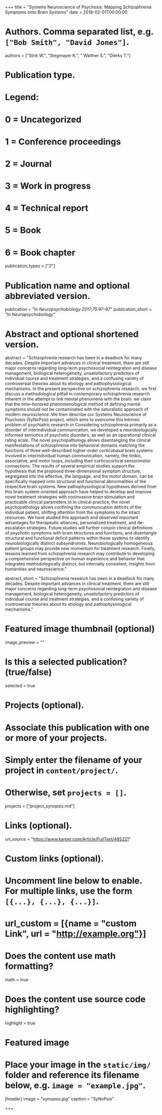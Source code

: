 +++
title = "Systems Neuroscience of Psychosis: Mapping Schizophrenia Symptoms onto Brain Systems"
date = 2018-02-01T00:00:00

# Authors. Comma separated list, e.g. `["Bob Smith", "David Jones"]`.
authors = ["Strik W.", "Stegmayer K.", " Walther S.", "Dierks T."]

# Publication type.
# Legend:
# 0 = Uncategorized
# 1 = Conference proceedings
# 2 = Journal
# 3 = Work in progress
# 4 = Technical report
# 5 = Book
# 6 = Book chapter
publication_types = ["2"]

# Publication name and optional abbreviated version.
publication = "In *Neuropsychobiology 2017;75:97–97*"
publication_short = "In *Neuropsychobiology*"

# Abstract and optional shortened version.
abstract = "Schizophrenia research has been in a deadlock for many decades. Despite important advances in clinical treatment, there are still major concerns regarding long-term psychosocial reintegration and disease management, biological heterogeneity, unsatisfactory predictors of individual course and treatment strategies, and a confusing variety of controversial theories about its etiology and pathophysiological mechanisms. In the present perspective on schizophrenia research, we first discuss a methodological pitfall in contemporary schizophrenia research inherent in the attempt to link mental phenomena with the brain: we claim that the time-honored phenomenological method of defining mental symptoms should not be contaminated with the naturalistic approach of modern neuroscience. We then describe our Systems Neuroscience of Psychosis (SyNoPsis) project, which aims to overcome this intrinsic problem of psychiatric research.\n  Considering schizophrenia primarily as a disorder of interindividual communication, we developed a neurobiologically informed semiotics of psychotic disorders, as well as an operational clinical rating scale. The novel psychopathology allows disentangling the clinical manifestations of schizophrenia into behavioral domains matching the functions of three well-described higher-order corticobasal brain systems involved in interindividual human communication, namely, the limbic, associative, and motor loops, including their corticocortical sensorimotor connections. The results of several empirical studies support the hypothesis that the proposed three-dimensional symptom structure, segregated into the affective, the language, and the motor domain, can be specifically mapped onto structural and functional abnormalities of the respective brain systems. New pathophysiological hypotheses derived from this brain system-oriented approach have helped to develop and improve novel treatment strategies with noninvasive brain stimulation and practicable clinical parameters.\n In clinical practice, the novel psychopathology allows confining the communication deficits of the individual patient, shifting attention from the symptoms to the intact resources. We have studied this approach and observed important advantages for therapeutic alliances, personalized treatment, and de-escalation strategies. Future studies will further conjoin clinical definitions of psychotic symptoms with brain structures and functions, and disentangle structural and functional deficit patterns within these systems to identify neurobiologically distinct subsyndromes. Neurobiologically homogeneous patient groups may provide new momentum for treatment research. Finally, lessons learned from schizophrenia research may contribute to developing a comprehensive perspective on human experience and behavior that integrates methodologically distinct, but internally consistent, insights from humanities and neuroscience."

abstract_short = "Schizophrenia research has been in a deadlock for many decades. Despite important advances in clinical treatment, there are still major concerns regarding long-term psychosocial reintegration and disease management, biological heterogeneity, unsatisfactory predictors of individual course and treatment strategies, and a confusing variety of controversial theories about its etiology and pathophysiological mechanisms."


# Featured image thumbnail (optional)
image_preview = ""

# Is this a selected publication? (true/false)
selected = true

# Projects (optional).
#   Associate this publication with one or more of your projects.
#   Simply enter the filename of your project in `content/project/`.
#   Otherwise, set `projects = []`.
projects = ["project_synopsis.md"]

# Links (optional).
url_source = "https://www.karger.com/Article/FullText/485221"

# Custom links (optional).
#   Uncomment line below to enable. For multiple links, use the form `[{...}, {...}, {...}]`.
# url_custom = [{name = "custom Link", url = "http://example.org"}]

# Does the content use math formatting?
math = true

# Does the content use source code highlighting?
highlight = true

# Featured image
# Place your image in the `static/img/` folder and reference its filename below, e.g. `image = "example.jpg"`.
[header]
image = "synopsis.jpg"
caption = "SyNoPsis"

+++

